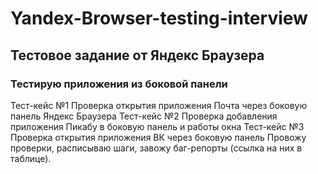# Yandex-Browser-testing-interview
## Тестовое задание от Яндекс Браузера 
### Тестирую приложения из боковой панели 
Тест-кейс №1 Проверка открытия приложения Почта через боковую панель Яндекс Браузера
Тест-кейс №2 Проверка добавления приложения Пикабу в боковую панель и работы окна 
Тест-кейс №3 Проверка открытия приложения ВК через боковую панель
Провожу проверки, расписываю шаги, завожу баг-репорты (ссылка на них в таблице).



